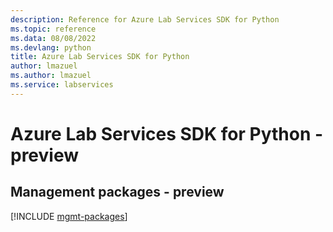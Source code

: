 ```yaml
---
description: Reference for Azure Lab Services SDK for Python
ms.topic: reference
ms.data: 08/08/2022
ms.devlang: python
title: Azure Lab Services SDK for Python
author: lmazuel
ms.author: lmazuel
ms.service: labservices
---
```

# Azure Lab Services SDK for Python - preview

## Management packages - preview
[!INCLUDE [mgmt-packages](lab-services-mgmt-index.md)]